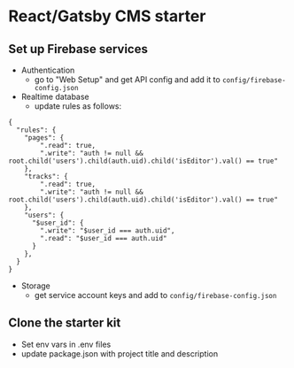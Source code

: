 
# React/Gatsby CMS starter

## Set up Firebase services
- Authentication
  - go to "Web Setup" and get API config and add it to `config/firebase-config.json`
- Realtime database
  - update rules as follows:
```
{
  "rules": {
    "pages": {
    	".read": true,
    	".write": "auth != null && root.child('users').child(auth.uid).child('isEditor').val() == true"
    },
    "tracks": {
    	".read": true,
    	".write": "auth != null && root.child('users').child(auth.uid).child('isEditor').val() == true"
    },
    "users": {
      "$user_id": {
        ".write": "$user_id === auth.uid",
        ".read": "$user_id === auth.uid"
      }
    },
  }
}
```
- Storage
  - get service account keys and add to `config/firebase-config.json`

## Clone the starter kit
- Set env vars in .env files
- update package.json with project title and description

